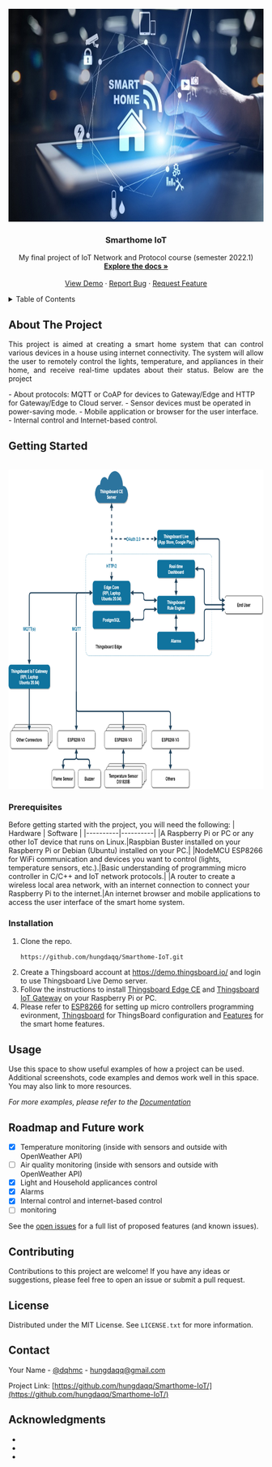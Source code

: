 <!-- PROJECT LOGO -->
<br />
<div align="center">
  <a href="https://github.com/hungdaqq/Smarthome-IoT">
    <img src="images/smarthome.jpg" alt="Logo" width="800" height="420">
  </a>

<h3 align="center">Smarthome IoT</h3>

  <p align="center">
    My final project of IoT Network and Protocol course (semester 2022.1)
    <br />
    <a href="https://github.com/hungdaqq/Smarthome-IoT"><strong>Explore the docs »</strong></a>
    <br />
    <br />
    <a href="https://github.com/hungdaqq/Smarthome-IoT">View Demo</a>
    ·
    <a href="https://github.com/hungdaqq/Smarthome-IoT/issues">Report Bug</a>
    ·
    <a href="https://github.com/hungdaqq/Smarthome-IoT/issues">Request Feature</a>
  </p>
</div>



<!-- TABLE OF CONTENTS -->
<details>
  <summary>Table of Contents</summary>
  <ol>
    <li>
      <a href="#about-the-project">About The Project</a>
      </ul>
    </li>
    <li>
      <a href="#getting-started">Getting Started</a>
      <ul>
        <li><a href="#prerequisites">Prerequisites</a></li>
        <li><a href="#installation">Installation</a></li>
      </ul>
    </li>
    <li><a href="#usage">Usage</a></li>
    <li><a href="#roadmap">Roadmap</a></li>
    <li><a href="#contributing">Contributing</a></li>
    <li><a href="#license">License</a></li>
    <li><a href="#contact">Contact</a></li>
    <li><a href="#acknowledgments">Acknowledgments</a></li>
  </ol>
</details>



<!-- ABOUT THE PROJECT -->
## About The Project

<p align="justify">
This project is aimed at creating a smart home system that can control various devices in a house using internet connectivity. The system will allow the user to remotely control the lights, temperature, and appliances in their home, and receive real-time updates about their status. Below are the project 
</p>
- About protocols: MQTT or CoAP for devices to Gateway/Edge and HTTP for Gateway/Edge to Cloud server.
- Sensor devices must be operated in power-saving mode.
- Mobile application or browser for the user interface.
- Internal control and Internet-based control.

<!-- GETTING STARTED -->
## Getting Started
<br />
<div align="center">
  <a href="https://github.com/hungdaqq/Smarthome-IoT">
    <img src="images/diagram.png" alt="Logo" width="800" height="630">
  </a>
</div>

### Prerequisites
Before getting started with the project, you will need the following:
| Hardware | Software |
|----------|----------|
|A Raspberry Pi or PC or any other IoT device that runs on Linux.|Raspbian Buster installed on your Raspberry Pi or Debian (Ubuntu) installed on your PC.|
|NodeMCU ESP8266 for WiFi communication and devices you want to control (lights, temperature sensors, etc.).|Basic understanding of programming micro controller in C/C++ and IoT network protocols.|
|A router to create a wireless local area network, with an internet connection to connect your Raspberry Pi to the internet.|An internet browser and mobile applications to access the user interface of the smart home system.

### Installation

1. Clone the repo.
   ```sh
   https://github.com/hungdaqq/Smarthome-IoT.git
   ```
2. Create a Thingsboard account at https://demo.thingsboard.io/ and login to use Thingsboard Live Demo server.
3. Follow the instructions to install [Thingsboard Edge CE](https://thingsboard.io/docs/user-guide/install/edge/installation-options/) and [Thingsboard IoT Gateway](https://thingsboard.io/docs/iot-gateway/installation/) on your Raspberry Pi or PC.
5. Please refer to [ESP8266](https://github.com/hungdaqq/Smarthome-IoT/tree/main/ESP8266) for setting up micro controllers programming evironment, [Thingsboard]() for ThingsBoard configuration and [Features]() for the smart home features.

<!-- USAGE EXAMPLES -->
## Usage

Use this space to show useful examples of how a project can be used. Additional screenshots, code examples and demos work well in this space. You may also link to more resources.

_For more examples, please refer to the [Documentation](https://example.com)_


<!-- ROADMAP -->
## Roadmap and Future work

- [x] Temperature monitoring (inside with sensors and outside with OpenWeather API)
- [ ] Air quality monitoring (inside with sensors and outside with OpenWeather API)
- [x] Light and Household applicances control
- [x] Alarms
- [x] Internal control and internet-based control
- [ ] monitoring 

See the [open issues](https://github.com/hungdaqq/Smarthome-IoT/issues) for a full list of proposed features (and known issues).

<!-- CONTRIBUTING -->
## Contributing

Contributions to this project are welcome! If you have any ideas or suggestions, please feel free to open an issue or submit a pull request.

<!-- LICENSE -->
## License

Distributed under the MIT License. See `LICENSE.txt` for more information.


<!-- CONTACT -->
## Contact

Your Name - [@dqhmc](https://www.facebook.com/dqhmc) - hungdaqq@gmail.com

Project Link: [https://github.com/hungdaqq/Smarthome-IoT/](https://github.com/hungdaqq/Smarthome-IoT/)


<!-- ACKNOWLEDGMENTS -->
## Acknowledgments

* []()
* []()
* []()
